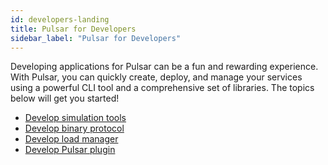 ```yaml
---
id: developers-landing
title: Pulsar for Developers
sidebar_label: "Pulsar for Developers"
---
```


Developing applications for Pulsar can be a fun and rewarding experience. With Pulsar, you can quickly create, deploy, and manage your services using a powerful CLI tool and a comprehensive set of libraries. The topics below will get you started!

- [Develop simulation tools](develop-tools.md)
- [Develop binary protocol](developing-binary-protocol.md)
- [Develop load manager](develop-load-manager.md)
- [Develop Pulsar plugin](develop-plugin.md)
